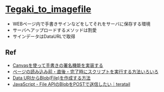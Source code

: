 # [Tegaki_to_imagefile](https://github.com/n138-kz/Tegaki_to_imagefile)

- WEBページ内で手書きサインなどをしてそれをサーバに保存する環境
- サーバへアップロードするメソッドは割愛
- サインデータはDataURLで取得

## Ref

- [Canvasを使って手書きの署名機能を実装する](https://www.kabanoki.net/934/)
- [ページの読み込み前・直後・完了時にスクリプトを実行する方法いろいろ](https://www.nishishi.com/javascript-tips/onload-page.html)
- [Data URIからBlob(File)を作成する方法](https://lab.syncer.jp/Web/JavaScript/Snippet/26/)
- [JavaScript - File APIのBlobをPOSTで送信したい｜teratail](https://teratail.com/questions/100384)
